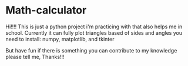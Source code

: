 # Math-calculator
Hi!!!!
This is just a python project i'm practicing with that also helps me in school.
Currently it can fully plot triangles based of sides and angles
you need to install: numpy, matplotlib, and tkinter

But have fun if there is something you can contribute to my knowledge please tell me, Thanks!!!
